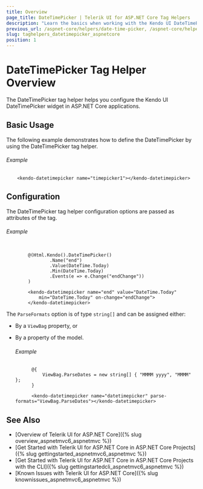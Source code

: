 ```yaml
---
title: Overview
page_title: DateTimePicker | Telerik UI for ASP.NET Core Tag Helpers
description: "Learn the basics when working with the Kendo UI DateTimePicker tag helper for ASP.NET Core (MVC 6 or ASP.NET Core MVC)."
previous_url: /aspnet-core/helpers/date-time-picker, /aspnet-core/helpers/tag-helpers/date-time-picker
slug: taghelpers_datetimepicker_aspnetcore
position: 1
---
```


# DateTimePicker Tag Helper Overview

The DateTimePicker tag helper helps you configure the Kendo UI DateTimePicker widget in ASP.NET Core applications.

## Basic Usage

The following example demonstrates how to define the DateTimePicker by using the DateTimePicker tag helper.

###### Example

        <kendo-datetimepicker name="timepicker1"></kendo-datetimepicker>

## Configuration

The DateTimePicker tag helper configuration options are passed as attributes of the tag.

###### Example

```tab-cshtml

        @(Html.Kendo().DateTimePicker()
                .Name("end")
                .Value(DateTime.Today)
                .Min(DateTime.Today)
                .Events(e => e.Change("endChange"))
        )
```
```tab-tagHelper
        <kendo-datetimepicker name="end" value="DateTime.Today"
            min="DateTime.Today" on-change="endChange">
        </kendo-datetimepicker>
```

The `ParseFormats` option is of type `string[]` and can be assigned either:

* By a `ViewBag` property, or
* By a property of the model.

    ###### Example

            @{
                ViewBag.ParseDates = new string[] { "MMMM yyyy", "MMMM" };
            }

            <kendo-datetimepicker name="datetimepicker" parse-formats="ViewBag.ParseDates"></kendo-datetimepicker>

## See Also

* [Overview of Telerik UI for ASP.NET Core]({% slug overview_aspnetmvc6_aspnetmvc %})
* [Get Started with Telerik UI for ASP.NET Core in ASP.NET Core Projects]({% slug gettingstarted_aspnetmvc6_aspnetmvc %})
* [Get Started with Telerik UI for ASP.NET Core in ASP.NET Core Projects with the CLI]({% slug gettingstartedcli_aspnetmvc6_aspnetmvc %})
* [Known Issues with Telerik UI for ASP.NET Core]({% slug knownissues_aspnetmvc6_aspnetmvc %})
